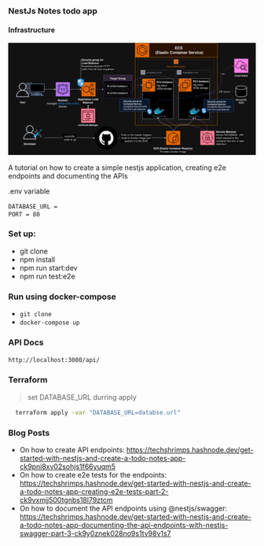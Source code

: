 ### NestJs Notes todo app

#### Infrastructure

![Infrastructure](/terraform/infrastructure.jpg)

A tutorial on how to create a simple nestjs application, creating e2e endpoints and documenting the APIs

.env variable

```
DATABASE_URL =
PORT = 80
```

### Set up:

-    git clone
-    npm install
-    npm run start:dev
-    npm run test:e2e

### Run using docker-compose

-    `git clone`
-    `docker-compose up`

### API Docs

`http://localhost:3000/api/`

### Terraform

> set DATABASE_URL durring apply

```sh
  terraform apply -var "DATABASE_URL=databse.url"
```

### Blog Posts

-    On how to create API endpoints: https://techshrimps.hashnode.dev/get-started-with-nestjs-and-create-a-todo-notes-app-ck9pni8xv02sohjs1f66yuqm5
-    On how to create e2e tests for the endpoints: https://techshrimps.hashnode.dev/get-started-with-nestjs-and-create-a-todo-notes-app-creating-e2e-tests-part-2-ck9vxmjj500tgnbs18l79ztcm
-    On how to document the API endpoints using @nestjs/swagger: https://techshrimps.hashnode.dev/get-started-with-nestjs-and-create-a-todo-notes-app-documenting-the-api-endpoints-with-nestjs-swagger-part-3-ck9y0znek028no9s1tv98v1s7
